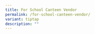 ```yaml
---
title: For School Canteen Vendor
permalink: /for-school-canteen-vendor/
variant: tiptap
description: ""
---
```

